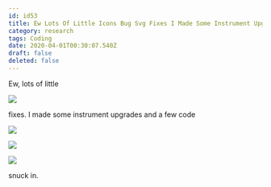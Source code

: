 ```yaml
---
id: id53
title: Ew Lots Of Little Icons Bug Svg Fixes I Made Some Instrument Upgrades And A Few Code Icons Bug Svg Icons Bug Svg Icons B...
category: research
tags: Coding
date: 2020-04-01T00:30:07.540Z
draft: false
deleted: false
---
```


Ew, lots of little

![](icons/bug.svg)

fixes. I made some instrument upgrades and a few code

![](icons/bug.svg)

![](icons/bug.svg)

![](icons/bug.svg)

snuck in.
